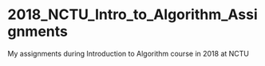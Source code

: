 # 2018_NCTU_Intro_to_Algorithm_Assignments
My assignments during Introduction to Algorithm course in 2018 at NCTU
